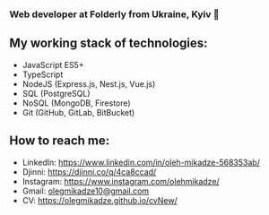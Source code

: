 ### Web developer at Folderly from Ukraine, Kyiv 👋

## My working stack of technologies: 
- JavaScript ES5+
- TypeScript
- NodeJS (Express.js, Nest.js, Vue.js)
- SQL (PostgreSQL)
- NoSQL (MongoDB, Firestore)
- Git (GitHub, GitLab, BitBucket)

## How to reach me: 
- LinkedIn: https://www.linkedin.com/in/oleh-mikadze-568353ab/
- Djinni: https://djinni.co/q/4ca8ccad/
- Instagram: https://www.instagram.com/olehmikadze/
- Gmail: olegmikadze10@gmail.com
- CV: https://olegmikadze.github.io/cvNew/

